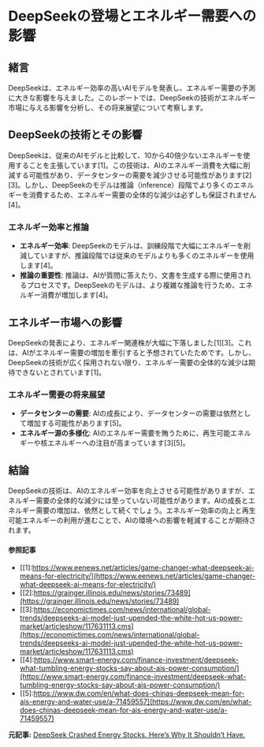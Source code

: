 # DeepSeekの登場とエネルギー需要への影響

## 緒言

DeepSeekは、エネルギー効率の高いAIモデルを発表し、エネルギー需要の予測に大きな影響を与えました。このレポートでは、DeepSeekの技術がエネルギー市場に与える影響を分析し、その将来展望について考察します。

## DeepSeekの技術とその影響

DeepSeekは、従来のAIモデルと比較して、10から40倍少ないエネルギーを使用することを主張しています[1]。この技術は、AIのエネルギー消費を大幅に削減する可能性があり、データセンターの需要を減少させる可能性があります[2][3]。しかし、DeepSeekのモデルは推論（inference）段階でより多くのエネルギーを消費するため、エネルギー需要の全体的な減少は必ずしも保証されません[4]。

### エネルギー効率と推論

- **エネルギー効率**: DeepSeekのモデルは、訓練段階で大幅にエネルギーを削減していますが、推論段階では従来のモデルよりも多くのエネルギーを使用します[4]。
- **推論の重要性**: 推論は、AIが質問に答えたり、文書を生成する際に使用されるプロセスです。DeepSeekのモデルは、より複雑な推論を行うため、エネルギー消費が増加します[4]。

## エネルギー市場への影響

DeepSeekの発表により、エネルギー関連株が大幅に下落しました[1][3]。これは、AIがエネルギー需要の増加を牽引すると予想されていたためです。しかし、DeepSeekの技術が広く採用されない限り、エネルギー需要の全体的な減少は期待できないとされています[1]。

### エネルギー需要の将来展望

- **データセンターの需要**: AIの成長により、データセンターの需要は依然として増加する可能性があります[5]。
- **エネルギー源の多様化**: AIのエネルギー需要を賄うために、再生可能エネルギーや核エネルギーへの注目が高まっています[3][5]。

## 結論

DeepSeekの技術は、AIのエネルギー効率を向上させる可能性がありますが、エネルギー需要の全体的な減少には至っていない可能性があります。AIの成長とエネルギー需要の増加は、依然として続くでしょう。エネルギー効率の向上と再生可能エネルギーの利用が進むことで、AIの環境への影響を軽減することが期待されます。

#### 参照記事
- [[1]:https://www.eenews.net/articles/game-changer-what-deepseek-ai-means-for-electricity/](https://www.eenews.net/articles/game-changer-what-deepseek-ai-means-for-electricity/)
- [[2]:https://grainger.illinois.edu/news/stories/73489](https://grainger.illinois.edu/news/stories/73489)
- [[3]:https://economictimes.com/news/international/global-trends/deepseeks-ai-model-just-upended-the-white-hot-us-power-market/articleshow/117631113.cms](https://economictimes.com/news/international/global-trends/deepseeks-ai-model-just-upended-the-white-hot-us-power-market/articleshow/117631113.cms)
- [[4]:https://www.smart-energy.com/finance-investment/deepseek-what-tumbling-energy-stocks-say-about-ais-power-consumption/](https://www.smart-energy.com/finance-investment/deepseek-what-tumbling-energy-stocks-say-about-ais-power-consumption/)
- [[5]:https://www.dw.com/en/what-does-chinas-deepseek-mean-for-ais-energy-and-water-use/a-71459557](https://www.dw.com/en/what-does-chinas-deepseek-mean-for-ais-energy-and-water-use/a-71459557)


**元記事:** [DeepSeek Crashed Energy Stocks. Here’s Why It Shouldn’t Have.](https://singularityhub.com/2025/02/13/deepseek-crashed-energy-stocks-heres-why-it-shouldnt-have/)